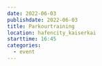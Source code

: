 ```yaml
---
date: 2022-06-03
publishdate: 2022-06-03
title: Parkourtraining
location: hafencity_kaiserkai
starttime: 16:45
categories:
  - event
---
```

